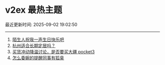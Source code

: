 # v2ex 最热主题

最近更新时间: 2025-09-02 19:02:50

--- 
1. [陌生人祝我一声生日快乐吧](https://www.v2ex.com/t/1156452) 
2. [杭州适合长期定居吗？](https://www.v2ex.com/t/1156457) 
3. [买货冲动降温讨论，是否要买大疆 pocket3](https://www.v2ex.com/t/1156459) 
4. [怎么委婉的提醒同事有狐臭](https://www.v2ex.com/t/1156474) 
